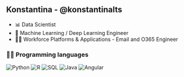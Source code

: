 <!--
**konstantinalts/konstantinalts** is a ✨ _special_ ✨ repository because its `README.md` (this file) appears on your GitHub profile.

Here are some ideas to get you started:

- 🔭 I’m currently working on ...
- 🌱 I’m currently learning ...
- 👯 I’m looking to collaborate on ...
- 🤔 I’m looking for help with ...
- 💬 Ask me about ...
- 📫 How to reach me: ...
- 😄 Pronouns: ...
- ⚡ Fun fact: ...
![Banner Image](https://github.com/papaemman/papaemman/blob/main/assets/header_image.png)


```python
#!/usr/bin/python
# -*- coding: utf-8 -*-

class Me:
    """
    A class to represent a person. (Actually just for me)
    """
    def __init__(self):
        self.name = "Konstantina"
        self.pronouns = "she/her"
	self.role1 = "Data Scientist"
	self.role2 = " Workforce Platforms & Applications - Email and O365 Engineer"
	self.bsc_studies = ("Mathematics", "Mathematics Dept.", "Aristotle University of Thessaloniki")
	self.msc_studies = ("Data and Web Science", "Computer Science Dept.", "Aristotle University of Thessaloniki")
        self.language_spoken = ["el_GR", "en_US"]
	self.country = "Greece"
	self.city = "Thessaloniki"
	self.values = ["Respect", "Integrity", "Trust", "Accountability", "Passion", "Innovation", "Quality", "Teamwork", "Leadership", "Constant Improvement", "Continuous Learning"]
				

me = Me()
```

<br>

## 🛠️ My favorite tools


### 👩‍💻 Programming languages

<p>
    <a href="https://github.com/search?q=user%3Apapaemman+language%3Apython"><img alt="Python" src="https://img.shields.io/badge/Python-3476ab.svg?logo=python&logoColor=ffd542"></a>
    <a href="https://github.com/search?q=user%3Apapaemman+language%3Ar"><img alt="R" src="https://img.shields.io/badge/R-276DC3.svg?logo=r&logoColor=white"></a>
    <a href="https://github.com/search?q=user%3Apapaemman+language%3Asql"><img alt="SQL" src="https://custom-icon-badges.herokuapp.com/badge/SQL-025E8C.svg?logo=database&logoColor=white"></a>
</p>

### 🧰 Frameworks, libraries and DB

<p>
    <a href="https://numpy.org/"><img alt="NumPy" src="https://img.shields.io/badge/Numpy-4d77cf.svg?logo=numpy&logoColor=white"></a>
    <a href="https://pandas.pydata.org/"><img alt="Pandas" src="https://img.shields.io/badge/Pandas-150458.svg?logo=pandas&logoColor=white"></a>
    <a href="https://www.scipy.org/"><img alt="ScipyPy" src="https://img.shields.io/badge/SciPy-blue.svg?logo=SciPy&logoColor=white"></a>
    <a href="https://scikit-learn.org/stable/index.html"><img alt="Scikit-Learn" src="https://img.shields.io/badge/scikitlearn-3499cd.svg?logo=scikit-learn&logoColor=fa9b3b"></a>
    <a href="https://www.tensorflow.org/"><img alt="TensorFlow" src="https://img.shields.io/badge/TensorFlow-FF6F00.svg?logo=TensorFlow&logoColor=white"></a>
    <a href="https://keras.io/"><img alt="Keras" src="https://img.shields.io/badge/Keras-D00000.svg?logo=Keras&logoColor=white"></a>
    <a href="https://xgboost.readthedocs.io/en/latest/"><img alt="XGBoost" src="https://img.shields.io/badge/XGBoost-337ab7.svg?logo=xgboost&logoColor=white"></a>
    <a href="https://lightgbm.readthedocs.io/en/latest/"><img alt="lightgbm" src="https://img.shields.io/badge/LightGBM-2980b9.svg?logo=xgboost&logoColor=333333"></a>   
    <a href="https://catboost.ai//"><img alt="catboost" src="https://img.shields.io/badge/catboost-ffcc00.svg?logo=catboostai&logoColor=333333"></a>
    <a href="https://plotly.com/"><img alt="Plotly" src="https://img.shields.io/badge/Plotly-3c4c74.svg?logo=plotly&logoColor=white"></a>
    <a href="https://spark.apache.org/"><img alt="Apache Spark" src="https://img.shields.io/badge/Spark-e36b1a.svg?logo=apache%20spark&logoColor=white"></a>
    <a href="https://www.postgresql.org/"><img alt="PostgreSQL" src ="https://img.shields.io/badge/PostgreSQL-316192.svg?logo=postgresql&logoColor=white"></a>
    <a href="https://www.mongodb.com/"><img alt="MongoDB" src ="https://img.shields.io/badge/MongoDB-4ea94b.svg?logo=mongodb&logoColor=white"></a>
    <a href="https://www.mysql.com/"><img alt="MySQL" src="https://img.shields.io/badge/MySQL-00f.svg?logo=mysql&logoColor=white"></a>
    <a href="https://www.sqlite.org/index.html"><img alt="SQLite" src ="https://img.shields.io/badge/SQLite-07405e.svg?logo=sqlite&logoColor=white"></a>
    <a href="https://databricks.com/"><img alt="Databricks" src ="https://img.shields.io/badge/Databricks-fc3424.svg?logo=databricks&logoColor=white"></a>
    <a href="https://fastapi.tiangolo.com/"><img alt="Databricks" src ="https://img.shields.io/badge/FastAPI-black.svg?logo=fastapi&logoColor=white"></a>
</p>


### 💻 Software and tools

<p>
   <a href="https://www.linux.org/"><img alt="Linux" src="https://img.shields.io/badge/Linux-black.svg?logo=linux&logoColor=white"></a>
   <a href="https://ubuntu.com/"><img alt="Ubuntu" src="https://img.shields.io/badge/Ubuntu-dd4814.svg?logo=ubuntu&logoColor=white"></a>
   <a href="https://jupyter.org/"><img alt="Jupyter" src="https://img.shields.io/badge/Jupyter-F37626.svg?logo=Jupyter&logoColor=white"></a>
    <a href="https://code.visualstudio.com/"><img alt="Visual Studio Code" src="https://img.shields.io/badge/Visual%20Studio%20Code-4db3f3.svg?logo=visual-studio-code&logoColor=white"></a>
    <a href="https://colab.research.google.com/?utm_source=scs-index"><img alt="Google Colab" src="https://img.shields.io/badge/Google%20Colab-black.svg?logo=google%20colab&logoColor=ffd936"></a>
    <a href="https://git-scm.com/"><img alt="Git" src="https://img.shields.io/badge/Git-F05033.svg?logo=git&logoColor=white"></a>
    <a href="https://wordpress.org/"><img alt="Wordpress" src="https://img.shields.io/badge/Wordpress-21759B?logo=wordpress&logoColor=white"></a>
    <a href="https://stackoverflow.com/"><img alt="Stack Overflow" src="https://img.shields.io/badge/-Stack%20Overflow-FE7A16?logo=stack-overflow&logoColor=white"></a>
    <a href="https://www.google.com/intl/el_GR/chrome/"><img alt="Google Chrome" src="https://img.shields.io/badge/Google%20Chrome-blue.svg?logo=google%20chrome&logoColor=red"></a>
    <a href="https://www.google.com/sheets/about/"><img alt="Google Sheets" src="https://img.shields.io/badge/Google%20Sheets-34A853.svg?logo=google%20sheets&logoColor=white"></a>    
    <a href="https://www.latex-project.org/"><img alt="LaTeX" src="https://img.shields.io/badge/LaTeX-008080.svg?logo=LaTeX&logoColor=white"></a>
    <a href="https://www.overleaf.com/"><img alt="Overleaf" src="https://img.shields.io/badge/Overleaf-green.svg?logo=overleaf&logoColor=white"></a>
   
</p>


<br>


<!-- <h2 align='center'>🔥<i>Stay hungry</i>🔥</h2> -->




## Konstantina - @konstantinalts
- 📊 Data Scientist
- 🧠 Machine Learning / Deep Learning Engineer
- 👩‍💻 Workforce Platforms & Applications - Email and O365 Engineer


### 👩‍💻 Programming languages

<p>
   <img alt="Python" src="https://img.shields.io/badge/Python-3476ab.svg?logo=python&logoColor=ffd542"></a>
   <img alt="R" src="https://img.shields.io/badge/R-276DC3.svg?logo=r&logoColor=white"></a>
   <img alt="SQL" src="https://custom-icon-badges.herokuapp.com/badge/SQL-025E8C.svg?logo=database&logoColor=white"></a>
   <img alt="Java" src="https://img.shields.io/badge/Java-ED8B00?style=for-the-badge&logo=java&logoColor=white"></a>
   <img alt="Angular" src="https://img.shields.io/badge/Angular-DD0031?style=for-the-badge&logo=angular&logoColor=white"></a>
   <![Python](https://img.shields.io/badge/python-3670A0?style=for-the-badge&logo=python&logoColor=ffdd54)></a>
   
  
     
</p>

